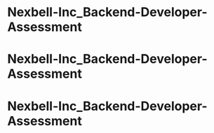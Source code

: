 # Nexbell-Inc_Backend-Developer-Assessment
# Nexbell-Inc_Backend-Developer-Assessment
# Nexbell-Inc_Backend-Developer-Assessment

